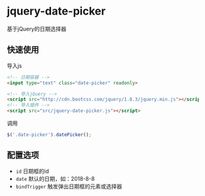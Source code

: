 # jquery-date-picker

基于jQuery的日期选择器

## 快速使用

导入js

```html
<!-- 日期容器 -->
<input type="text" class="date-picker" readonly>

<!-- 导入jQuery -->
<script src="http://cdn.bootcss.com/jquery/1.8.3/jquery.min.js"></script>
<!-- 导入插件 -->
<script src="src/jquery-date-picker.js"></script>
```

调用

```javascript
$('.date-picker').datePicker();
```

## 配置选项

* `id` 日期框的id
* `date` 默认的日期，如：2018-8-8
* `bindTrigger` 触发弹出日期框的元素或选择器
